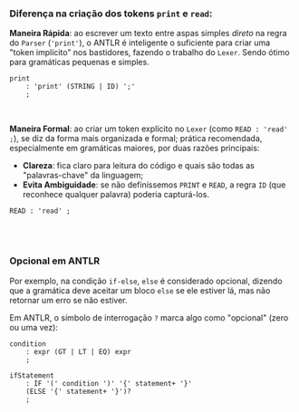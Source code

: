 ### Diferença na criação dos tokens `print` e `read`:

**Maneira Rápida**: ao escrever um texto entre aspas simples *direto* na regra do `Parser` (`'print'`), o ANTLR é inteligente o suficiente para criar uma "token implícito" nos bastidores, fazendo o trabalho do `Lexer`. Sendo ótimo para gramáticas pequenas e simples.
```antlr
print
    : 'print' (STRING | ID) ';'
    ;
```

<br>

**Maneira Formal**: ao criar um token explícito no `Lexer` (como `READ : 'read' ;`), se diz da forma mais organizada e formal; prática recomendada, especialmente em gramáticas maiores, por duas razões principais:

- **Clareza**: fica claro para leitura do código e quais são todas as "palavras-chave" da linguagem;
- **Evita Ambiguidade**: se não definíssemos `PRINT` e `READ`, a regra `ID` (que reconhece qualquer palavra) poderia capturá-los.
```antlr
READ : 'read' ;
```

<br><br>

### Opcional em ANTLR
Por exemplo, na condição `if-else`, `else` é considerado opcional, dizendo que a gramática deve aceitar um bloco `else` se ele estiver lá, mas não retornar um erro se não estiver.

Em ANTLR, o símbolo de interrogação `?` marca algo como "opcional" (zero ou uma vez):
```antlr
condition
    : expr (GT | LT | EQ) expr
    ;

ifStatement
    : IF '(' condition ')' '{' statement+ '}'
    (ELSE '{' statement+ '}')?
    ;
```